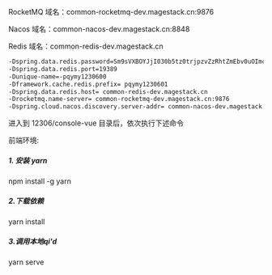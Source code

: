 RocketMQ 域名：common-rocketmq-dev.magestack.cn:9876 

Nacos 域名：common-nacos-dev.magestack.cn:8848 

Redis 域名：common-redis-dev.magestack.cn 





```xml
-Dspring.data.redis.password=Sm9sVXBOYJjI030b5tz0trjpzvZzRhtZmEbv0uOImcD1wEDOPfeaqNU4PxHob/Wp
-Dspring.data.redis.port=19389
-Dunique-name=-pqymy1230600
-Dframework.cache.redis.prefix= pqymy1230601
-Dspring.data.redis.host= common-redis-dev.magestack.cn
-Drocketmq.name-server= common-rocketmq-dev.magestack.cn:9876 
-Dspring.cloud.nacos.discovery.server-addr= common-nacos-dev.magestack.cn:8848 
```



进入到 12306/console-vue 目录后，依次执行下述命令

前端环境:

##### 1. 安装 yarn

npm install -g yarn

##### 2.下载依赖

yarn install 

##### 3.调用本地qi'd

yarn serve

